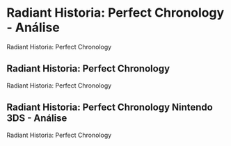 ---
---

# Radiant Historia: Perfect Chronology - Análise

Radiant Historia: Perfect Chronology

## Radiant Historia: Perfect Chronology

Radiant Historia: Perfect Chronology

## Radiant Historia: Perfect Chronology Nintendo 3DS - Análise

Radiant Historia: Perfect Chronology

